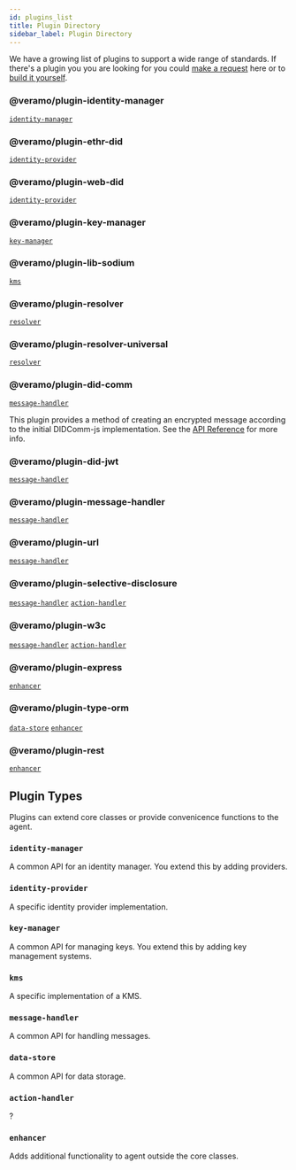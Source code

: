 ```yaml
---
id: plugins_list
title: Plugin Directory
sidebar_label: Plugin Directory
---
```


We have a growing list of plugins to support a wide range of standards. If there's a plugin you you are looking for you could [make a request](/docs/) here or to [build it yourself](/docs/).

### @veramo/plugin-identity-manager

[`identity-manager`](#identity-manager)

### @veramo/plugin-ethr-did

[`identity-provider`](#identity-provider)

### @veramo/plugin-web-did

[`identity-provider`](#identity-provider)

### @veramo/plugin-key-manager

[`key-manager`](#key-manager)

### @veramo/plugin-lib-sodium

[`kms`](#kms)

### @veramo/plugin-resolver

[`resolver`](#resolver)

### @veramo/plugin-resolver-universal

[`resolver`](#resolver)

### @veramo/plugin-did-comm

[`message-handler`](#message-handler)

This plugin provides a method of creating an encrypted message according to the initial DIDComm-js implementation. See the [API Reference](/docs/api/daf-did-comm) for more info.

### @veramo/plugin-did-jwt

[`message-handler`](#message-handler)

### @veramo/plugin-message-handler

[`message-handler`](#message-handler)

### @veramo/plugin-url

[`message-handler`](#message-handler)

### @veramo/plugin-selective-disclosure

[`message-handler`](#message-handler) [`action-handler`](#action-handler)

### @veramo/plugin-w3c

[`message-handler`](#message-handler) [`action-handler`](#action-handler)

### @veramo/plugin-express

[`enhancer`](#message-handler)

### @veramo/plugin-type-orm

[`data-store`](#data-store) [`enhancer`](#message-handler)

### @veramo/plugin-rest

[`enhancer`](#message-handler)

## Plugin Types

Plugins can extend core classes or provide convenicence functions to the agent.

### `identity-manager`

A common API for an identity manager. You extend this by adding providers.

### `identity-provider`

A specific identity provider implementation.

### `key-manager`

A common API for managing keys. You extend this by adding key management systems.

### `kms`

A specific implementation of a KMS.

### `message-handler`

A common API for handling messages.

### `data-store`

A common API for data storage.

### `action-handler`

?

### `enhancer`

Adds additional functionality to agent outside the core classes.
